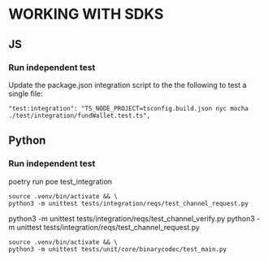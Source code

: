 # WORKING WITH SDKS

## JS

### Run independent test

Update the package.json integration script to the the following to test a single file:

`"test:integration": "TS_NODE_PROJECT=tsconfig.build.json nyc mocha ./test/integration/fundWallet.test.ts",`

## Python

### Run independent test

poetry run poe test_integration

```
source .venv/bin/activate && \
python3 -m unittest tests/integration/reqs/test_channel_request.py
```

python3 -m unittest tests/integration/reqs/test_channel_verify.py
python3 -m unittest tests/integration/reqs/test_channel_request.py

```
source .venv/bin/activate && \
python3 -m unittest tests/unit/core/binarycodec/test_main.py
```